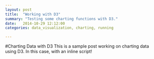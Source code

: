 ```yaml
---
layout: post
title:  "Working with D3"
summary: "Testing some charting functions with D3."
date:   2014-10-29 12:12:00
categories: data_visualization, charting, running

---
```


#Charting Data with D3
This is a sample post working on charting data using D3. In this case, with an inline script!

<div id="chart"></div>

<script type="text/javascript">
          var w = $("#chart").width();
          var h = Math.floor(w / 2);

          var dataset = [ 5, 10, 13, 19, 21, 25, 22, 18, 15, 13,
                11, 12, 15, 20, 18, 17, 16, 18, 23, 25 ];

          var xScale = d3.scale.ordinal()
                          .domain(d3.range(dataset.length))
                          .rangeRoundBands([0, w], 0.05);

          var yScale = d3.scale.linear()
                          .domain([0, d3.max(dataset)])
                          .range([0, h]);

          var svg = d3.select("#chart")
                      .append("svg")
                      .attr("width", w)
                      .attr("height", h);

          svg.selectAll("rect")
              .data(dataset)
              .enter()
              .append("rect")
              .attr("x", function(d, i) {
                return xScale(i);
              })
              .attr("y", function(d) {
                return h - yScale(d);
              })
              .attr("width", xScale.rangeBand())
              .attr("height", function(d) {
                return yScale(d);
              })
              .attr("fill", function(d) {
                return "rgb(0, 0, " + (d * 10) + ")";
              });

          svg.selectAll("text")
              .data(dataset)
              .enter()
              .append("text")
              .text(function(d) {
                return d;
              })
              .attr("x", function(d, i) {
                return xScale(i) + xScale.rangeBand() / 2;
              })
              .attr("y", function(d) {
                return h - yScale(d) + 14;
              })
              .attr("font-family", "sans-serif")
              .attr("font-size", "11px")
              .attr("fill", "white")
              .attr("text-anchor", "middle");

          d3.select("p")
              .on("click", function() {
                var numValues = dataset.length;
                dataset = [];
                for (var i = 0; i < numValues; i++) {
                  var newNumber = Math.floor(Math.random() * 25);
                  dataset.push(newNumber);
                }

                svg.selectAll("rect")
                    .data(dataset)
                    .transition()
                    .delay(function(d, i) {
                      return i / dataset.length * 1000;
                    })
                    .duration(500)
                    .attr("y", function(d) {
                      return h - yScale(d);
                    })
                    .attr("height", function(d) {
                      return yScale(d);
                    })
                    .attr("fill", function(d) {
                      return "rgb(0, 0, " + (d * 10) + ")";
                    });                    

                svg.selectAll("text")
                    .data(dataset)
                    .transition()
                    .delay(function(d, i) {
                      return i / dataset.length * 1000;
                    })
                    .duration(500)
                    .text(function(d) {
                      return d;
                    })
                    .attr("y", function(d) {
                      return h - yScale(d) + 14;
                    })
              });
</script>